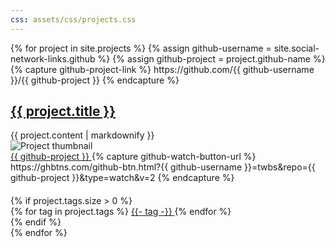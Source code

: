 ```yaml
---
css: assets/css/projects.css
---
```


<div class="projects-container-grid">
  {% for project in site.projects %}
    {% assign github-username = site.social-network-links.github %}
    {% assign github-project = project.github-name %}
    {% capture github-project-link %}
      https://github.com/{{ github-username }}/{{ github-project }}
    {% endcapture %}
    <div class="project-item">
      <a class="project-title-link" href="{{ github-project-link }}" target="__blank">
        <h2>{{ project.title }}</h2>
      </a>
      <div class="project-item-content-container-wrapper">
        <div class="project-item-content-container">
          <div class="project-item-content-text">
            {{ project.content | markdownify }}
          </div>
          <div class="project-item-content-img-container">
            <img
              class="project-item-content-img"
              src="{{ project.thumbnail-img | absolute_url }}"
              alt="Project thumbnail"
            >
          </div>
        </div>
      </div>
      <div class="project-github-container">
        <a class="project-github-link" href="{{ github-project-link }}" target="__blank">
          <i class="fab fa-github"></i> {{ github-project }}
        </a>
        {% capture github-watch-button-url %}
          https://ghbtns.com/github-btn.html?{{ github-username }}=twbs&repo={{ github-project }}&type=watch&v=2
        {% endcapture %}
        <iframe src="{{ github-watch-button-url }}" frameborder="0" scrolling="0" width="150" height="20" title="GitHub"></iframe>
      </div>
      {% if project.tags.size > 0 %}
        <div class="project-tags-container">
          {% for tag in project.tags %}
            <a
              class="project-tag"
              href="{{ '/tags' | absolute_url }}#{{- tag -}}">{{- tag -}}
            </a>
          {% endfor %}
        </div>
      {% endif %}
    </div>
  {% endfor %}
</div>
